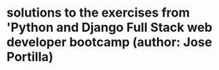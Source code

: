# solutions to the exercises from 'Python and Django Full Stack web developer bootcamp (author: Jose Portilla)
